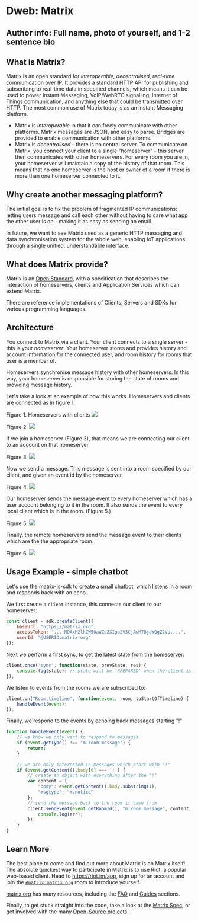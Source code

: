 # Dweb: Matrix

## Author info: Full name, photo of yourself, and 1-2 sentence bio

## What is Matrix?

Matrix is an open standard for *interoperable*, *decentralised*, *real-time* communication over IP. It provides a standard HTTP API for publishing and subscribing to real-time data in specified channels, which means it can be used to power Instant Messaging, VoIP/WebRTC signalling, Internet of Things communication, and anything else that could be transmitted over HTTP. The most common use of Matrix today is as an Instant Messaging platform.

* Matrix is *interoperable* in that it can freely communicate with other platforms. Matrix messages are JSON, and easy to parse. Bridges are provided to enable communication with other platforms.
* Matrix is *decentralised* - there is no central server. To communicate on Matrix, you connect your client to a single "homeserver" - this server then communicates with other homeservers. For every room you are in, your homeserver will maintain a copy of the history of that room. This means that no one homeserver is the host or owner of a room if there is more than one homeserver connected to it.

## Why create another messaging platform?

The initial goal is to fix the problem of fragmented IP communications: letting users message and call each other without having to care what app the other user is on - making it as easy as sending an email.

In future, we want to see Matrix used as a generic HTTP messaging and data synchronisation system for the whole web, enabling IoT applications through a single unified, understandable interface.

## What does Matrix provide?

Matrix is an [Open Standard](https://matrix.org/docs/spec), with a specification that describes the interaction of homeservers, clients and Application Services which can extend Matrix.

There are reference implementations of Clients, Servers and SDKs for various programming languages.

## Architecture

You connect to Matrix via a client. Your client connects to a single server - this is your *homeserver*. Your homeserver stores and provides history and account information for the connected user, and room history for rooms that user is a member of.

Homeservers synchronise message history with other homeservers. In this way, your homeserver is responsible for storing the state of rooms and providing message history.

Let's take a look at an example of how this works. Homeservers and clients are connected as in figure 1.

Figure 1. Homeservers with clients
![](page1.png)

Figure 2.
![](page2.png)

If we join a homeserver (Figure 3), that means we are connecting our client to an account on that homeserver.

Figure 3.
![](page3.png)

Now we send a message. This message is sent into a room specified by our client, and  given an event id by the homeserver.

Figure 4.
![](page4.png)

Our homeserver sends the message event to every homeserver which has a user account belonging to it in the room. It also sends the event to every local client which is in the room. (Figure 5.)

Figure 5.
![](page5.png)

Finally, the remote homeservers send the message event to their clients which are the the appropriate room.

Figure 6.
![](page6.png)

## Usage Example - simple chatbot

Let's use the [matrix-js-sdk](https://github.com/matrix-org/matrix-js-sdk) to create a small chatbot, which listens in a room and responds back with an echo.

We first create a `client` instance, this connects our client to our homeserver:

```javascript
const client = sdk.createClient({
    baseUrl: "https://matrix.org",
    accessToken: "....MDAxM2lkZW50aWZpZXIga2V5CjAwMTBjaWQgZ2Vu....",
    userId: "@USERID:matrix.org"
});
```

Next we perform a first sync, to get the latest state from the homeserver:

```javascript
client.once('sync', function(state, prevState, res) {
    console.log(state); // state will be 'PREPARED' when the client is ready to use
});
```

We listen to events from the rooms we are subscribed to:

```javascript
client.on("Room.timeline", function(event, room, toStartOfTimeline) {
    handleEvent(event);
});
```

Finally, we respond to the events by echoing back messages starting "!"

```javascript
function handleEvent(event) {
    // we know we only want to respond to messages
    if (event.getType() !== "m.room.message") {
        return;
    }

    // we are only interested in messages which start with "!"
    if (event.getContent().body[0] === '!') {
        // create an object with everything after the "!"
        var content = {
            "body": event.getContent().body.substring(1),
            "msgtype": "m.notice"
        };
        // send the message back to the room it came from
        client.sendEvent(event.getRoomId(), "m.room.message", content, "", (err, res) => {
            console.log(err);
        });
    }
}
```

## Learn More

The best place to come and find out more about Matrix is on Matrix itself! The absolute quickest way to participate in Matrix is to use Riot, a popular web-based client. Head to <https://riot.im/app>, sign up for an account and join the [`#matrix:matrix.org`](https://matrix.to/#/#matrix:matrix.org) room to introduce yourself.

[matrix.org](https://matrix.org) has many resources, including the [FAQ](https://matrix.org/docs/guides/faq) and [Guides](https://matrix.org/docs/guides/) sections.

Finally, to get stuck straight into the code, take a look at the [Matrix Spec](https://matrix.org/docs/spec/), or get involved with the many [Open-Source projects](https://github.com/matrix-org).